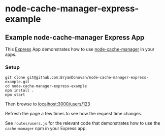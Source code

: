 node-cache-manager-express-example
==================================

## Example node-cache-manager Express App

This [Express](http://expressjs.com/) App demonstrates how to use
[node-cache-manager](https://github.com/BryanDonovan/node-cache-manager) in
your apps.

### Setup

    git clone git@github.com:BryanDonovan/node-cache-manager-express-example.git
    cd node-cache-manager-express-example
    npm install .
    npm start

Then browse to [localhost:3000/users/123](localhost:3000/users/123)

Refresh the page a few times to see how the request time changes.

See ``routes/users.js`` for the relevant code that demonstrates how to use the
``cache-manager`` npm in your Express app.
